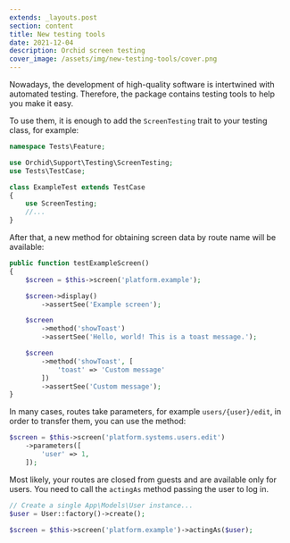 ```yaml
---
extends: _layouts.post
section: content
title: New testing tools
date: 2021-12-04
description: Orchid screen testing
cover_image: /assets/img/new-testing-tools/cover.png
---
```


Nowadays, the development of high-quality software is intertwined with automated testing. Therefore, the package contains testing tools to help you make it easy.

To use them, it is enough to add the `ScreenTesting` trait to your testing class, for example:

```php
namespace Tests\Feature;

use Orchid\Support\Testing\ScreenTesting;
use Tests\TestCase;

class ExampleTest extends TestCase
{
    use ScreenTesting;
    //...
}
```

After that, a new method for obtaining screen data by route name will be available:


```php
public function testExampleScreen()
{
    $screen = $this->screen('platform.example');

    $screen->display()
        ->assertSee('Example screen');

    $screen
        ->method('showToast')
        ->assertSee('Hello, world! This is a toast message.');

    $screen
        ->method('showToast', [
            'toast' => 'Custom message'
        ])
        ->assertSee('Custom message');
}
```

In many cases, routes take parameters, for example `users/{user}/edit`, in order to transfer them, you can use the method:

```php
$screen = $this->screen('platform.systems.users.edit')
    ->parameters([
        'user' => 1,
    ]);
```

Most likely, your routes are closed from guests and are available only for users. You need to call the `actingAs` method passing the user to log in.

```php
// Create a single App\Models\User instance...
$user = User::factory()->create();

$screen = $this->screen('platform.example')->actingAs($user);
```
